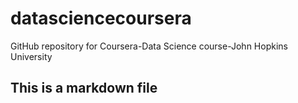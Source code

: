 # datasciencecoursera
GitHub repository for Coursera-Data Science course-John Hopkins University
## This is a markdown file
